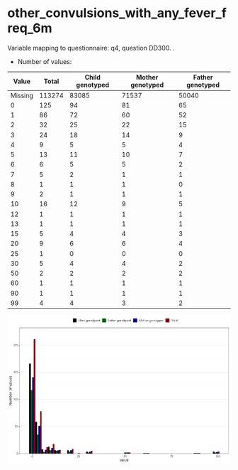 # other_convulsions_with_any_fever_freq_6m
Variable mapping to questionnaire: q4, question DD300.
.
- Number of values:

| Value | Total | Child genotyped | Mother genotyped | Father genotyped |
| ----- | ----- | --------------- | ---------------- | ---------------- |
| Missing | 113274 | 83085 | 71537 | 50040 |
| 0 | 125 | 94 | 81 |65 |
| 1 | 86 | 72 | 60 |52 |
| 2 | 32 | 25 | 22 |15 |
| 3 | 24 | 18 | 14 |9 |
| 4 | 9 | 5 | 5 |4 |
| 5 | 13 | 11 | 10 |7 |
| 6 | 6 | 5 | 5 |2 |
| 7 | 5 | 2 | 1 |1 |
| 8 | 1 | 1 | 1 |0 |
| 9 | 2 | 1 | 1 |1 |
| 10 | 16 | 12 | 9 |5 |
| 12 | 1 | 1 | 1 |1 |
| 13 | 1 | 1 | 1 |1 |
| 15 | 5 | 4 | 4 |3 |
| 20 | 9 | 6 | 6 |4 |
| 25 | 1 | 0 | 0 |0 |
| 30 | 5 | 4 | 4 |2 |
| 50 | 2 | 2 | 2 |2 |
| 60 | 1 | 1 | 1 |1 |
| 90 | 1 | 1 | 1 |1 |
| 99 | 4 | 4 | 3 |2 |



![](other_convulsions_with_any_fever_freq_6m_n.png)



